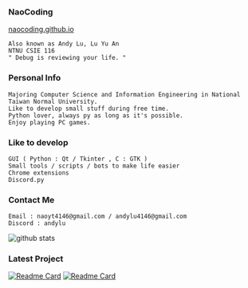 <h3 align="left">NaoCoding</h3>

[naocoding.github.io](https://naocoding.github.io/)
```
Also known as Andy Lu, Lu Yu An
NTNU CSIE 116
" Debug is reviewing your life. "
```

<h3 align="left">Personal Info </h3>

```
Majoring Computer Science and Information Engineering in National Taiwan Normal University.
Like to develop small stuff during free time.
Python lover, always py as long as it's possible.
Enjoy playing PC games.
```

<h3 align="left">Like to develop</h3>

```
GUI ( Python : Qt / Tkinter , C : GTK )
Small tools / scripts / bots to make life easier
Chrome extensions
Discord.py
```
<h3 align="left">Contact Me </h3>

```
Email : naoyt4146@gmail.com / andylu4146@gmail.com
Discord : andylu
```
<img alt="github stats" src="https://pixel-profile.vercel.app/api/github-stats?username=NaoCoding&theme=road_trip&pixelate_avatar=false">

<h3 align="left">Latest Project </h3>

[![Readme Card](https://github-readme-stats.vercel.app/api/pin/?username=NaoCoding&repo=NTNU_Moodle_ColorTheme)](https://github.com/NaoCoding/NTNU_Moodle_ColorTheme)
[![Readme Card](https://github-readme-stats.vercel.app/api/pin/?username=NaoCoding&repo=NTNU_GameProgramming_FinalProject)](https://github.com/NaoCoding/NTNU_GameProgramming_FinalProject)









